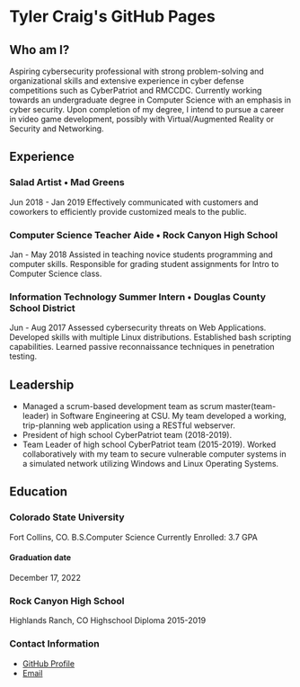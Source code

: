 # Tyler Craig's GitHub Pages
## Who am I?
Aspiring cybersecurity professional with strong problem-solving and organizational skills and extensive experience in cyber defense competitions such as CyberPatriot and RMCCDC. Currently working towards an undergraduate degree in Computer Science with an emphasis in cyber security. Upon completion of my degree, I intend to pursue a career in video game development, possibly with Virtual/Augmented Reality or Security and Networking.

## Experience
### Salad Artist • Mad Greens
Jun 2018 - Jan 2019
Effectively communicated with customers and coworkers to efficiently provide customized meals to the public.
### Computer Science Teacher Aide • Rock Canyon High School
Jan - May 2018
Assisted in teaching novice students programming and computer skills. Responsible for grading student assignments for Intro to Computer Science class.
### Information Technology Summer Intern • Douglas County School District
Jun - Aug 2017
Assessed cybersecurity threats on Web Applications. Developed skills with multiple Linux distributions. Established bash scripting capabilities. Learned passive reconnaissance techniques in penetration testing.

## Leadership	
 * Managed a scrum-based development team as scrum master(team-leader) in Software Engineering at CSU. My team developed a working, trip-planning web application using a RESTful webserver.
 * President of high school CyberPatriot team (2018-2019).
 * Team Leader of high school CyberPatriot team (2015-2019). Worked collaboratively with my team to secure vulnerable computer systems in a simulated network utilizing Windows and Linux Operating Systems.

## Education
### Colorado State University
Fort Collins, CO.
B.S.Computer Science
Currently Enrolled: 3.7 GPA
#### Graduation date
December 17, 2022

### Rock Canyon High School
Highlands Ranch, CO
Highschool Diploma
2015-2019

### Contact Information
 - [GitHub Profile](https://github.com/tjhamlet)
 - [Email](mailto:TylerCraigJ@icloud.com)